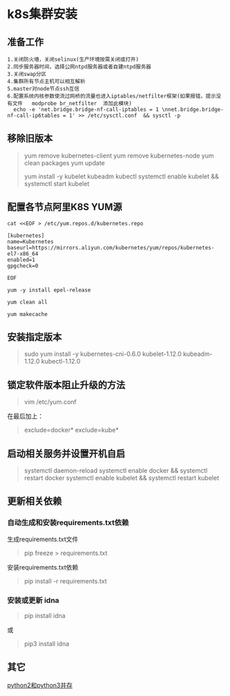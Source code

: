 # k8s集群安装



## 准备工作

```
1.关闭防火墙，关闭selinux(生产环境按需关闭或打开)
2.同步服务器时间，选择公网ntpd服务器或者自建ntpd服务器
3.关闭swap分区  
4.集群所有节点主机可以相互解析
5.master对node节点ssh互信
6.配置系统内核参数使流过网桥的流量也进入iptables/netfilter框架(如果报错，提示没有文件   modprobe br_netfilter  添加此模块)
  echo -e 'net.bridge.bridge-nf-call-iptables = 1 \nnet.bridge.bridge-nf-call-ip6tables = 1' >> /etc/sysctl.conf  && sysctl -p
```



## 移除旧版本

>yum remove kubernetes-client 
>yum remove kubernetes-node
>yum clean packages
>yum update
>
>yum install -y kubelet kubeadm kubectl
>systemctl enable kubelet && systemctl start kubelet

## 配置各节点阿里K8S YUM源
```
cat <<EOF > /etc/yum.repos.d/kubernetes.repo
 
[kubernetes]
name=Kubernetes
baseurl=https://mirrors.aliyun.com/kubernetes/yum/repos/kubernetes-el7-x86_64
enabled=1
gpgcheck=0
 
EOF
 
yum -y install epel-release
 
yum clean all
 
yum makecache
```
## 安装指定版本

> sudo yum install -y kubernetes-cni-0.6.0 kubelet-1.12.0 kubeadm-1.12.0 kubectl-1.12.0



## 锁定软件版本阻止升级的方法

> vim /etc/yum.conf

在最后加上：

>exclude=docker*
>exclude=kube*



## **启动相关服务并设置开机自启**

>systemctl daemon-reload 
systemctl enable docker && systemctl restart docker
systemctl enable kubelet && systemctl restart kubelet



## 更新相关依赖
### 自动生成和安装requirements.txt依赖

生成requirements.txt文件
>pip freeze > requirements.txt

安装requirements.txt依赖

>pip install -r requirements.txt

### 安装或更新 idna

> pip install idna

或 

> pip3 install idna





## 其它

[python2和python3并存](https://www.cnblogs.com/zhujingzhi/p/9778043.html)

